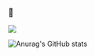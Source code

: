 ### 👋

<!--
**khv9786/khv9786** is a ✨ _special_ ✨ repository because its `README.md` (this file) appears on your GitHub profile.

Here are some ideas to get you started:

- 🔭 I’m currently working on ...
- 🌱 I’m currently learning ...
- 👯 I’m looking to collaborate on ...
- 🤔 I’m looking for help with ...
- 💬 Ask me about ...
- 📫 How to reach me: ...
- 😄 Pronouns: ...
- ⚡ Fun fact: ...
-->


<a href="(https://www.instagram.com/hb_in99/)" target="_blank"><img src="https://img.shields.io/badge/instagram?style=for-the-badge&logo=#E4405F&logoColor=#E4405F"/></a>

![Anurag's GitHub stats](https://github-readme-stats.vercel.app/api?username=khv9786&show_icons=true&theme=buefy)
